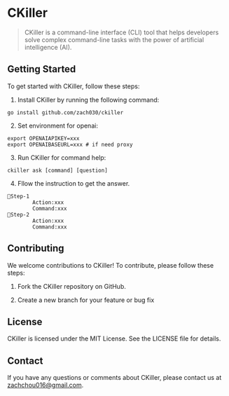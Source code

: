 # CKiller
> CKiller is a command-line interface (CLI) tool that helps developers solve complex command-line tasks with the power of artificial intelligence (AI).

## Getting Started
To get started with CKiller, follow these steps:

1. Install CKiller by running the following command:

`go install github.com/zach030/ckiller`

2. Set environment for openai:
```
export OPENAIAPIKEY=xxx
export OPENAIBASEURL=xxx # if need proxy
```
3. Run CKiller for command help:

`ckiller ask [command] [question]`

4. Fllow the instruction to get the answer.

```
🚀Step-1
        Action:xxx
        Command:xxx
🚀Step-2
        Action:xxx
        Command:xxx
```

## Contributing
We welcome contributions to CKiller! To contribute, please follow these steps:

1. Fork the CKiller repository on GitHub.

2. Create a new branch for your feature or bug fix

## License
CKiller is licensed under the MIT License. See the LICENSE file for details.

## Contact
If you have any questions or comments about CKiller, please contact us at zachchou016@gmail.com.




